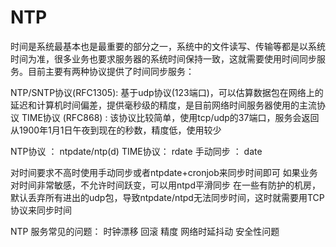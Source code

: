 # NTP

时间是系统最基本也是最重要的部分之一，系统中的文件读写、传输等都是以系统时间为准，很多业务也要求服务器的系统时间保持一致，这就需要使用时间同步服务。目前主要有两种协议提供了时间同步服务：

NTP/SNTP协议(RFC1305): 基于udp协议(123端口)，可以估算数据包在网络上的延迟和计算机时间偏差，提供毫秒级的精度，是目前网络时间服务器使用的主流协议 TIME协议 (RFC868) : 该协议比较简单，使用tcp/udp的37端口，服务会返回从1900年1月1日午夜到现在的秒数，精度低，使用较少

NTP协议 ： ntpdate/ntp(d) TIME协议： rdate 手动同步 ： date

对时间要求不高时使用手动同步或者ntpdate+cronjob来同步时间即可 如果业务对时间非常敏感，不允许时间跃变，可以用ntpd平滑同步 在一些有防护的机房，默认丢弃所有进出的udp包，导致ntpdate/ntpd无法同步时间，这时就需要用TCP协议来同步时间

NTP 服务常见的问题： 时钟漂移 回滚 精度 网络时延抖动 安全性问题
